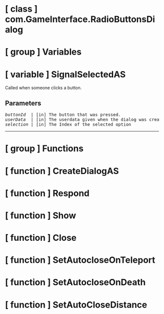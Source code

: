 # [ class ] com.GameInterface.RadioButtonsDialog

# [ group ] Variables

# [ variable ] SignalSelectedAS

Called when someone clicks a button.

## Parameters

<pre>
<em>buttonId</em>  | [in] The button that was pressed.                   
<em>userData</em>  | [in] The userdata given when the dialog was created.
<em>selection</em> | [in] The Index of the selected option               
</pre>

---

# [ group ] Functions

# [ function ] CreateDialogAS

# [ function ] Respond

# [ function ] Show

# [ function ] Close

# [ function ] SetAutocloseOnTeleport

# [ function ] SetAutocloseOnDeath

# [ function ] SetAutoCloseDistance

